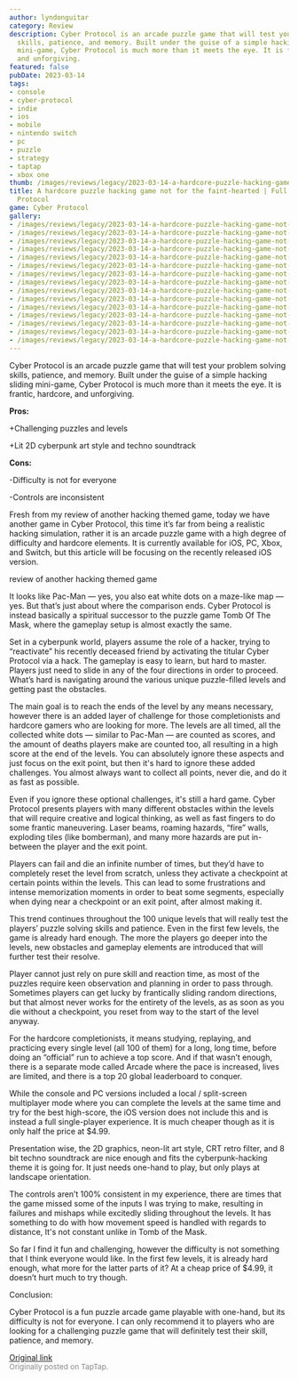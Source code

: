 ```yaml
---
author: lyndonguitar
category: Review
description: Cyber Protocol is an arcade puzzle game that will test your problem solving
  skills, patience, and memory. Built under the guise of a simple hacking sliding
  mini-game, Cyber Protocol is much more than it meets the eye. It is frantic, hardcore,
  and unforgiving.
featured: false
pubDate: 2023-03-14
tags:
- console
- cyber-protocol
- indie
- ios
- mobile
- nintendo switch
- pc
- puzzle
- strategy
- taptap
- xbox one
thumb: /images/reviews/legacy/2023-03-14-a-hardcore-puzzle-hacking-game-not-for-the-faint-hearted--full-review---cyber-protocol-0.avif
title: A hardcore puzzle hacking game not for the faint-hearted | Full Review - Cyber
  Protocol
game: Cyber Protocol
gallery:
- /images/reviews/legacy/2023-03-14-a-hardcore-puzzle-hacking-game-not-for-the-faint-hearted--full-review---cyber-protocol-0.avif
- /images/reviews/legacy/2023-03-14-a-hardcore-puzzle-hacking-game-not-for-the-faint-hearted--full-review---cyber-protocol-1.avif
- /images/reviews/legacy/2023-03-14-a-hardcore-puzzle-hacking-game-not-for-the-faint-hearted--full-review---cyber-protocol-2.avif
- /images/reviews/legacy/2023-03-14-a-hardcore-puzzle-hacking-game-not-for-the-faint-hearted--full-review---cyber-protocol-3.avif
- /images/reviews/legacy/2023-03-14-a-hardcore-puzzle-hacking-game-not-for-the-faint-hearted--full-review---cyber-protocol-4.avif
- /images/reviews/legacy/2023-03-14-a-hardcore-puzzle-hacking-game-not-for-the-faint-hearted--full-review---cyber-protocol-5.avif
- /images/reviews/legacy/2023-03-14-a-hardcore-puzzle-hacking-game-not-for-the-faint-hearted--full-review---cyber-protocol-6.avif
- /images/reviews/legacy/2023-03-14-a-hardcore-puzzle-hacking-game-not-for-the-faint-hearted--full-review---cyber-protocol-7.avif
- /images/reviews/legacy/2023-03-14-a-hardcore-puzzle-hacking-game-not-for-the-faint-hearted--full-review---cyber-protocol-8.avif
- /images/reviews/legacy/2023-03-14-a-hardcore-puzzle-hacking-game-not-for-the-faint-hearted--full-review---cyber-protocol-9.avif
- /images/reviews/legacy/2023-03-14-a-hardcore-puzzle-hacking-game-not-for-the-faint-hearted--full-review---cyber-protocol-10.avif
- /images/reviews/legacy/2023-03-14-a-hardcore-puzzle-hacking-game-not-for-the-faint-hearted--full-review---cyber-protocol-11.avif
- /images/reviews/legacy/2023-03-14-a-hardcore-puzzle-hacking-game-not-for-the-faint-hearted--full-review---cyber-protocol-12.avif
- /images/reviews/legacy/2023-03-14-a-hardcore-puzzle-hacking-game-not-for-the-faint-hearted--full-review---cyber-protocol-13.avif
- /images/reviews/legacy/2023-03-14-a-hardcore-puzzle-hacking-game-not-for-the-faint-hearted--full-review---cyber-protocol-14.avif
---
```

Cyber Protocol is an arcade puzzle game that will test your problem solving skills, patience, and memory. Built under the guise of a simple hacking sliding mini-game, Cyber Protocol is much more than it meets the eye. It is frantic, hardcore, and unforgiving.


**Pros:**


+Challenging puzzles and levels

+Lit 2D cyberpunk art style and techno soundtrack


**Cons:**


-Difficulty is not for everyone

-Controls are inconsistent

Fresh from my review of another hacking themed game, today we have another game in Cyber Protocol, this time it’s far from being a realistic hacking simulation, rather it is an arcade puzzle game with a high degree of difficulty and hardcore elements. It is currently available for iOS, PC, Xbox, and Switch, but this article will be focusing on the recently released iOS version.

review of another hacking themed game

It looks like Pac-Man — yes, you also eat white dots on a maze-like map — yes. But that’s just about where the comparison ends. Cyber Protocol is instead basically a spiritual successor to the puzzle game Tomb Of The Mask, where the gameplay setup is almost exactly the same.

Set in a cyberpunk world, players assume the role of a hacker, trying to “reactivate” his recently deceased friend by activating the titular Cyber Protocol via a hack. The gameplay is easy to learn, but hard to master. Players just need to slide in any of the four directions in order to proceed. What’s hard is navigating around the various unique puzzle-filled levels and getting past the obstacles.

The main goal is to reach the ends of the level by any means necessary, however there is an added layer of challenge for those completionists and hardcore gamers who are looking for more. The levels are all timed, all the collected white dots — similar to Pac-Man — are counted as scores, and the amount of deaths players make are counted too, all resulting in a high score at the end of the levels. You can absolutely ignore these aspects and just focus on the exit point, but then it's hard to ignore these added challenges. You almost always want to collect all points, never die, and do it as fast as possible.

Even if you ignore these optional challenges, it's still a hard game. Cyber Protocol presents players with many different obstacles within the levels that will require creative and logical thinking, as well as fast fingers to do some frantic maneuvering. Laser beams, roaming hazards, “fire” walls, exploding tiles (like bomberman), and many more hazards are put in-between the player and the exit point.

Players can fail and die an infinite number of times, but they’d have to completely reset the level from scratch, unless they activate a checkpoint at certain points within the levels. This can lead to some frustrations and intense memorization moments in order to beat some segments, especially when dying near a checkpoint or an exit point, after almost making it.

This trend continues throughout the 100 unique levels that will really test the players’ puzzle solving skills and patience. Even in the first few levels, the game is already hard enough. The more the players go deeper into the levels, new obstacles and gameplay elements are introduced that will further test their resolve.

Player cannot just rely on pure skill and reaction time, as most of the puzzles require keen observation and planning in order to pass through. Sometimes players can get lucky by frantically sliding random directions, but that almost never works for the entirety of the levels, as as soon as you die without a checkpoint, you reset from way to the start of the level anyway.

For the hardcore completionists, it means studying, replaying, and practicing every single level (all 100 of them) for a long, long time, before doing an “official” run to achieve a top score. And if that wasn’t enough, there is a separate mode called Arcade where the pace is increased, lives are limited, and there is a top 20 global leaderboard to conquer.

While the console and PC versions included a local / split-screen multiplayer mode where you can complete the levels at the same time and try for the best high-score, the iOS version does not include this and is instead a full single-player experience. It is much cheaper though as it is only half the price at $4.99.

Presentation wise, the 2D graphics, neon-lit art style, CRT retro filter, and 8 bit techno soundtrack are nice enough and fits the cyberpunk-hacking theme it is going for. It just needs one-hand to play, but only plays at landscape orientation.

The controls aren’t 100% consistent in my experience, there are times that the game missed some of the inputs I was trying to make, resulting in failures and mishaps while excitedly sliding throughout the levels. It has something to do with how movement speed is handled with regards to distance, It's not constant unlike in Tomb of the Mask.

So far I find it fun and challenging, however the difficulty is not something that I think everyone would like. In the first few levels, it is already hard enough, what more for the latter parts of it? At a cheap price of $4.99, it doesn’t hurt much to try though.

Conclusion:

Cyber Protocol is a fun puzzle arcade game playable with one-hand, but its difficulty is not for everyone. I can only recommend it to players who are looking for a challenging puzzle game that will definitely test their skill, patience, and memory.

[Original link](https://www.taptap.io/post/4795790)<br><span style="font-size: 0.95em; color: #888;">Originally posted on TapTap.</span>